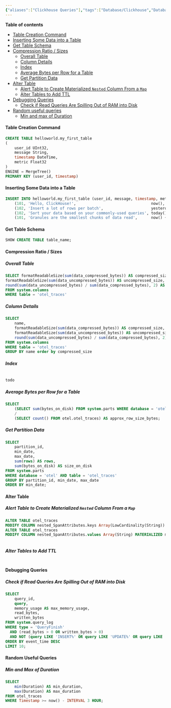 ```yaml
---
{"aliases":["Clickhouse Queries"],"tags":["Database/Clickhouse","Database/Clickhouse/SQL"],"publish":true,"date created":"2024-12-06T11:24","date modified":"2025-02-07T13:18","Description":"Some useful internal queries of clickhouse","projects":["EventStore"],"type":"Note","PassFrontmatter":true,"created":"2025-01-14T15:25:42.559+05:30","updated":"2025-02-07T13:18:12.697+05:30"}
---
```



**Table of contents**
- [Table Creation Command](#Table%20Creation%20Command)
- [Inserting Some Data into a Table](#Inserting%20Some%20Data%20into%20a%20Table)
- [Get Table Schema](#Get%20Table%20Schema)
- [Compression Ratio / Sizes](#Compression%20Ratio%20/%20Sizes)
	- [Overall Table](#Overall%20Table)
	- [Column Details](#Column%20Details)
	- [Index](#Index)
	- [Average Bytes per Row for a Table](#Average%20Bytes%20per%20Row%20for%20a%20Table)
	- [Get Partition Data](#Get%20Partition%20Data)
- [Alter Table](#Alter%20Table)
	- [Alert Table to Create Materialized `Nested` Column From a `Map`](#Alert%20Table%20to%20Create%20Materialized%20%60Nested%60%20Column%20From%20a%20%60Map%60)
	- [Alter Tables to Add TTL](#Alter%20Tables%20to%20Add%20TTL)
- [Debugging Queries](#Debugging%20Queries)
	- [Check if Read Queries Are Spilling Out of RAM into Disk](#Check%20if%20Read%20Queries%20Are%20Spilling%20Out%20of%20RAM%20into%20Disk)
- [Random useful queries](#Random%20useful%20queries)
	- [Min and max of Duration](#Min%20and%20max%20of%20Duration)


#### Table Creation Command

```sql
CREATE TABLE helloworld.my_first_table
(
    user_id UInt32,
    message String,
    timestamp DateTime,
    metric Float32
)
ENGINE = MergeTree()
PRIMARY KEY (user_id, timestamp)
```

#### Inserting Some Data into a Table

```sql
INSERT INTO helloworld.my_first_table (user_id, message, timestamp, metric) VALUES
    (101, 'Hello, ClickHouse!',                                 now(),       -1.0    ),
    (102, 'Insert a lot of rows per batch',                     yesterday(), 1.41421 ),
    (102, 'Sort your data based on your commonly-used queries', today(),     2.718   ),
    (101, 'Granules are the smallest chunks of data read',      now() + 5,   3.14159 )
```

#### Get Table Schema
```sql
SHOW CREATE TABLE table_name;
```

#### Compression Ratio / Sizes
##### Overall Table
```sql
SELECT formatReadableSize(sum(data_compressed_bytes)) AS compressed_size,  
formatReadableSize(sum(data_uncompressed_bytes)) AS uncompressed_size,  
round(sum(data_uncompressed_bytes) / sum(data_compressed_bytes), 2) AS ratio  
FROM system.columns  
WHERE table = 'otel_traces'
```
##### Column Details
```sql
SELECT
    name,
    formatReadableSize(sum(data_compressed_bytes)) AS compressed_size,
    formatReadableSize(sum(data_uncompressed_bytes)) AS uncompressed_size,
    round(sum(data_uncompressed_bytes) / sum(data_compressed_bytes), 2) AS ratio
FROM system.columns
WHERE table = 'otel_traces'
GROUP BY name order by compressed_size
```

##### Index
```sql

todo


```

##### Average Bytes per Row for a Table
```sql
SELECT 
    (SELECT sum(bytes_on_disk) FROM system.parts WHERE database = 'otel' AND table = 'otel_traces') 
    / 
    (SELECT count() FROM otel.otel_traces) AS approx_row_size_bytes;
```
##### Get Partition Data
```sql
SELECT
    partition_id,
    min_date,
    max_date,
    sum(rows) AS rows,
    sum(bytes_on_disk) AS size_on_disk
FROM system.parts
WHERE database = 'otel' AND table = 'otel_traces'
GROUP BY partition_id, min_date, max_date
ORDER BY min_date;
```

#### Alter Table
##### Alert Table to Create Materialized `Nested` Column From a `Map`
```sql
ALTER TABLE otel_traces
MODIFY COLUMN nested_SpanAttributes.keys Array(LowCardinality(String)) MATERIALIZED mapKeys(SpanAttributes) CODEC(ZSTD(1))
ALTER TABLE otel_traces
MODIFY COLUMN nested_SpanAttributes.values Array(String) MATERIALIZED mapValues(SpanAttributes) CODEC(ZSTD(1))



```

##### Alter Tables to Add TTL
```sql

```
#### Debugging Queries
##### Check if Read Queries Are Spilling Out of RAM into Disk
```sql
SELECT 
    query_id,
    query,
    memory_usage AS max_memory_usage,
    read_bytes,
    written_bytes
FROM system.query_log
WHERE type = 'QueryFinish'
  AND (read_bytes > 0 OR written_bytes > 0)
  AND NOT (query LIKE 'INSERT%' OR query LIKE 'UPDATE%' OR query LIKE 'DELETE%')
ORDER BY event_time DESC
LIMIT 10;
```

#### Random Useful Queries
##### Min and Max of Duration
```sql
SELECT 
    min(Duration) AS min_duration, 
    max(Duration) AS max_duration
FROM otel_traces
WHERE Timestamp >= now() - INTERVAL 3 HOUR;
```
